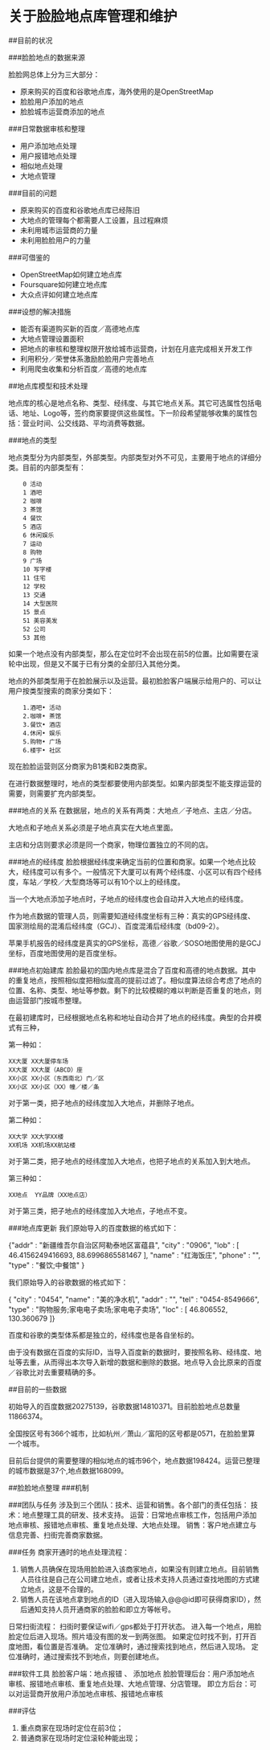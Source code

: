 
	
关于脸脸地点库管理和维护
=============

##目前的状况

###脸脸地点的数据来源

脸脸网总体上分为三大部分：

* 原来购买的百度和谷歌地点库，海外使用的是OpenStreetMap
* 脸脸用户添加的地点
* 脸脸城市运营商添加的地点


###日常数据审核和整理

* 用户添加地点处理
* 用户报错地点处理
* 相似地点处理
* 大地点管理

###目前的问题
* 原来购买的百度和谷歌地点库已经陈旧
* 大地点的管理每个都需要人工设置，且过程麻烦
* 未利用城市运营商的力量
* 未利用脸脸用户的力量

###可借鉴的
* OpenStreetMap如何建立地点库
* Foursquare如何建立地点库
* 大众点评如何建立地点库

###设想的解决措施
* 能否有渠道购买新的百度／高德地点库
* 大地点管理设置面积
* 把地点的审核和整理权限开放给城市运营商，计划在月底完成相关开发工作
* 利用积分／荣誉体系激励脸脸用户完善地点
* 利用爬虫收集和分析百度／高德的地点库




##地点库模型和技术处理

地点库的核心是地点名称、类型、经纬度、与其它地点关系。其它可选属性包括电话、地址、Logo等，签约商家要提供这些属性。下一阶段希望能够收集的属性包括：营业时间、公交线路、平均消费等数据。

###地点的类型

地点类型分为内部类型，外部类型。内部类型对外不可见，主要用于地点的详细分类。目前的内部类型有：
		
		0 活动
		1 酒吧
		2 咖啡
		3 茶馆
		4 餐饮
		5 酒店
		6 休闲娱乐
		7 运动
		8 购物
		9 广场
		10 写字楼
		11 住宅
		12 学校
		13 交通
		14 大型医院
		15 景点
		51 美容美发
		52 公司
		53 其他
如果一个地点没有内部类型，那么在定位时不会出现在前5的位置。比如需要在滚轮中出现，但是又不属于已有分类的全部归入其他分类。

地点的外部类型用于在脸脸展示以及运营。最初脸脸客户端展示给用户的、可以让用户按类型搜索的商家分类如下：

		1.酒吧• 活动
		2.咖啡• 茶馆   
		3.餐饮• 酒店
		4.休闲• 娱乐
		5.购物• 广场
		6.楼宇• 社区

现在脸脸运营则区分商家为B1类和B2类商家。

在进行数据整理时，地点的类型都要使用内部类型。如果内部类型不能支撑运营的需要，则需要扩充内部类型。

###地点的关系
在数据层，地点的关系有两类：大地点／子地点、主店／分店。

大地点和子地点关系必须是子地点真实在大地点里面。

主店和分店则要求必须是同一个商家，物理位置独立的不同的店。

###地点的经纬度
脸脸根据经纬度来确定当前的位置和商家。如果一个地点比较大，经纬度可以有多个。一般情况下大厦可以有两个经纬度、小区可以有四个经纬度，车站／学校／大型商场等可以有10个以上的经纬度。

当一个大地点添加子地点时，子地点的经纬度也会自动并入大地点的经纬度。

作为地点数据的管理人员，则需要知道经纬度坐标有三种：真实的GPS经纬度、国家测绘局的混淆后经纬度（GCJ）、百度混淆后经纬度（bd09-2）。

苹果手机报告的经纬度是真实的GPS坐标，高德／谷歌／SOSO地图使用的是GCJ坐标，百度地图使用的是百度坐标。


###地点初始建库
脸脸最初的国内地点库是混合了百度和高德的地点数据。其中的重复地点，按照相似度把相似度高的提前过滤了。相似度算法综合考虑了地点的位置、名称、类型、地址等参数。剩下的比较模糊的难以判断是否重复的地点，则由运营部门按城市整理。

在最初建库时，已经根据地点名称和地址自动合并了地点的经纬度。典型的合并模式有三种，

第一种如：
		
	XX大厦 XX大厦停车场
	XX大厦 XX大厦（ABCD）座
	XX小区 XX小区（东西南北）门／区
	XX小区 XX小区（XX）幢／楼／条

对于第一类，把子地点的经纬度加入大地点，并删除子地点。

第二种如：

	XX大学 XX大学XX楼
	XX机场 XX机场XX航站楼

对于第二类，把子地点的经纬度加入大地点，也把子地点的关系加入到大地点。

第三种如：

	XX地点  YY品牌（XX地点店）

对于第三类，把子地点的经纬度加入大地点，子地点不变。


###地点库更新
我们原始导入的百度数据的格式如下：

{"addr" : "新疆维吾尔自治区阿勒泰地区富蕴县", "city" : "0906", "lob" : [ 46.4156249416693, 88.6996865581467 ], "name" : "红海饭庄", "phone" : "", "type" : "餐饮;中餐馆" }

我们原始导入的谷歌数据的格式如下：

{ "city" : "0454", "name" : "美的净水机", "addr" : "", "tel" : "0454-8549666", "type" : "购物服务;家电电子卖场;家电电子卖场", "loc" : [ 46.806552, 130.360679 ]}

百度和谷歌的类型体系都是独立的，经纬度也是各自坐标的。

由于没有数据在百度的实际ID，当导入百度新的数据时，要按照名称、经纬度、地址等去重，从而得出本次导入新增的数据和删除的数据。地点导入会比原来的百度／谷歌比对去重要精确的多。


##目前的一些数据

初始导入的百度数据20275139，谷歌数据14810371。目前脸脸地点总数量11866374。

全国按区号有366个城市，比如杭州／萧山／富阳的区号都是0571，在脸脸里算一个城市。

目前后台提供的需要整理的相似地点的城市96个，地点数据198424。运营已整理的城市数据是37个,地点数据168099。



##脸脸地点整理
###机制

###团队与任务
涉及到三个团队：技术、运营和销售。各个部门的责任包括：
技术：地点整理工具的研发、技术支持。
运营：日常地点审核工作，包括用户添加地点审核、报错地点审核、重复地点处理、大地点处理。
销售：客户地点建立与信息完善、扫街完善商家数据。

###任务
商家开通时的地点处理流程：
1. 销售人员确保在现场用脸脸进入该商家地点，如果没有则建立地点。目前销售人员往往是自己在公司建立地点，或者让技术支持人员通过查找地图的方式建立地点，这是不合理的。
2. 销售人员在该地点拿到地点的ID（进入现场输入@@@id即可获得商家ID），然后通知支持人员开通商家的脸脸和即立方等帐号。

日常扫街流程：
扫街时要保证wifi／gps都处于打开状态。
进入每一个地点，用脸脸定位后进入现场。照片墙没有图的发一到两张图。
如果定位时找不到，打开百度地图，看位置是否准确。
定位准确时，通过搜索找到地点，然后进入现场。
定位准确时，通过搜索找不到地点，则要创建地点。




###软件工具
脸脸客户端：地点报错 、 添加地点
脸脸管理后台：用户添加地点审核、报错地点审核、重复地点处理、大地点管理、分店管理。
即立方后台：可以对运营商开放用户添加地点审核、报错地点审核

###评估
1. 重点商家在现场时定位在前3位；
2. 普通商家在现场时定位滚轮种能出现；

